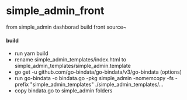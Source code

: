 # simple_admin_front
from simple_admin dashborad build  front  source~

#### build
* run yarn build
* rename simple_admin_templates/index.html to simple_admin_templates/simple_admin.template
* go get -u github.com/go-bindata/go-bindata/v3/go-bindata (options)
* run go-bindata -o bindata.go -pkg simple_admin -nomemcopy -fs -prefix "simple_admin_templates" ./simple_admin_templates/...
* copy bindata.go to simple_admin folders

